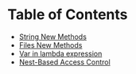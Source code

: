 # Table of Contents
* [String New Methods](PENDING)
* [Files New Methods](PENDING)
* [Var in lambda expression](PENDING)
* [Nest-Based Access Control](PENDING)
